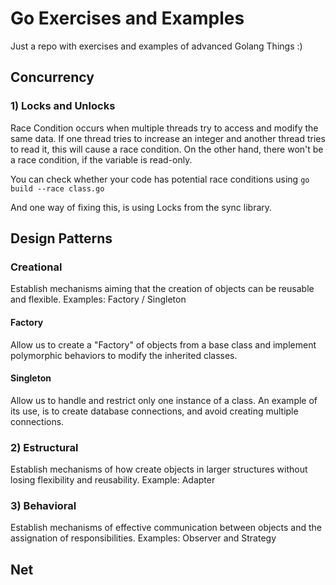 # Go Exercises and Examples

Just a repo with exercises and examples of advanced Golang Things :)


## Concurrency
 
### 1) Locks and Unlocks
Race Condition occurs when multiple threads try to access and modify the same data. If one thread tries to increase an integer and another thread tries to read it, this will cause a race condition. On the other hand, there won't be a race condition, if the variable is read-only.

You can check whether your code has potential race conditions using 
```go build --race class.go```

And one way of fixing this, is using Locks from the sync library. 


## Design Patterns

### Creational
Establish mechanisms aiming that the creation of objects can be reusable and flexible. Examples: Factory / Singleton

#### Factory
Allow us to create a "Factory" of objects from a base class and implement polymorphic behaviors to modify the inherited classes.
#### Singleton
Allow us to handle and restrict only one instance of a class. An example of its use, is to create database connections, and avoid creating multiple connections.
### 2) Estructural
Establish mechanisms of how create objects in larger structures without losing flexibility and reusability. Example: Adapter
### 3) Behavioral
Establish mechanisms of effective communication between objects and the assignation of responsibilities. Examples: Observer and Strategy


## Net

